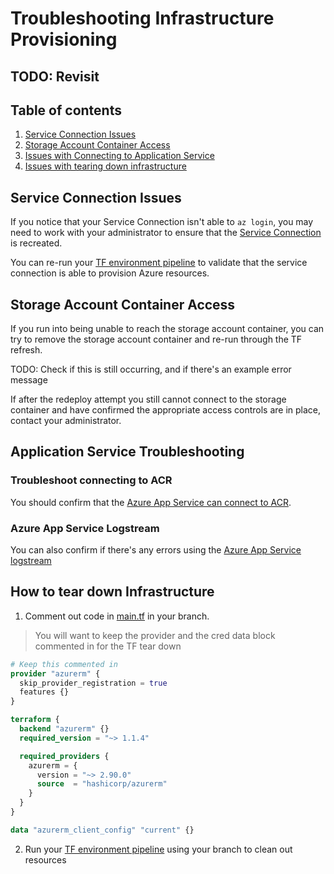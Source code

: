 # Troubleshooting Infrastructure Provisioning

## TODO: Revisit

## Table of contents

1. [Service Connection Issues](#service-connection-issues)
2. [Storage Account Container Access](#storage-account-container-access)
3. [Issues with Connecting to Application Service](#application-service-troubleshooting)
4. [Issues with tearing down infrastructure](#how-to-tear-down-infrastructure)

## Service Connection Issues

If you notice that your Service Connection isn't able to `az login`, you may need to work with your administrator to ensure that the [Service Connection](https://docs.microsoft.com/en-us/azure/devops/pipelines/library/service-endpoints?view=azure-devops&tabs=yaml) is recreated.

You can re-run your [TF environment pipeline](/pipelines/README.md/#environment-pipeline) to validate that the service connection is able to provision Azure resources.

## Storage Account Container Access

If you run into being unable to reach the storage account container, you can try to remove the storage account container and re-run through the TF refresh.

TODO: Check if this is still occurring, and if there's an example error message

If after the redeploy attempt you still cannot connect to the storage container and have confirmed the appropriate access controls are in place, contact your administrator.

## Application Service Troubleshooting

### Troubleshoot connecting to ACR

You should confirm that the [Azure App Service can connect to ACR](/docs/troubleshooting/troubleshooting_atlas_webapi.md/#connecting-azure-app-service-to-azure-container-registry).

### Azure App Service Logstream

You can also confirm if there's any errors using the [Azure App Service logstream](/docs/troubleshooting/troubleshooting_atlas_webapi.md/#manually-check-logs-from-azure-app-service)

## How to tear down Infrastructure

1. Comment out code in [main.tf](/infra/terraform/omop/main.tf) in your branch.

> You will want to keep the provider and the cred data block commented in for the TF tear down

```terraform
# Keep this commented in
provider "azurerm" {
  skip_provider_registration = true
  features {}
}

terraform {
  backend "azurerm" {}
  required_version = "~> 1.1.4"

  required_providers {
    azurerm = {
      version = "~> 2.90.0"
      source  = "hashicorp/azurerm"
    }
  }
}

data "azurerm_client_config" "current" {}
```

2. Run your [TF environment pipeline](/pipelines/README.md/#environment-pipeline) using your branch to clean out resources

